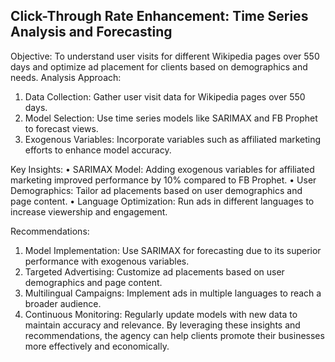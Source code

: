 ## Click-Through Rate Enhancement: Time Series Analysis and Forecasting
Objective: To understand user visits for different Wikipedia pages over 550 days and optimize ad placement for clients based on demographics and needs.
Analysis Approach:
1.	Data Collection: Gather user visit data for Wikipedia pages over 550 days.
2.	Model Selection: Use time series models like SARIMAX and FB Prophet to forecast views.
3.	Exogenous Variables: Incorporate variables such as affiliated marketing efforts to enhance model accuracy.
   
Key Insights:
•	SARIMAX Model: Adding exogenous variables for affiliated marketing improved performance by 10% compared to FB Prophet.
•	User Demographics: Tailor ad placements based on user demographics and page content.
•	Language Optimization: Run ads in different languages to increase viewership and engagement.

Recommendations:
1.	Model Implementation: Use SARIMAX for forecasting due to its superior performance with exogenous variables.
2.	Targeted Advertising: Customize ad placements based on user demographics and page content.
3.	Multilingual Campaigns: Implement ads in multiple languages to reach a broader audience.
4.	Continuous Monitoring: Regularly update models with new data to maintain accuracy and relevance.
By leveraging these insights and recommendations, the agency can help clients promote their businesses more effectively and economically.
